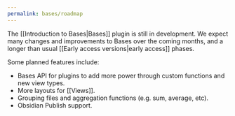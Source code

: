 ```yaml
---
permalink: bases/roadmap
---
```


The [[Introduction to Bases|Bases]] plugin is still in development. We expect many changes and improvements to Bases over the coming months, and a longer than usual [[Early access versions|early access]] phases.

Some planned features include:

- Bases API for plugins to add more power through custom functions and new view types.
- More layouts for [[Views]].
- Grouping files and aggregation functions (e.g. sum, average, etc).
- Obsidian Publish support.

